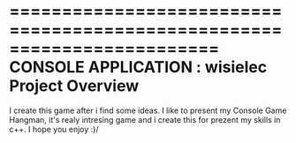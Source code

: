 ========================================================================
    CONSOLE APPLICATION : wisielec Project Overview
========================================================================

I create  this game after i find some ideas.
I like to present my Console Game Hangman, it's realy intresing game and i create this for prezent my skills in c++.
I hope you enjoy :)/